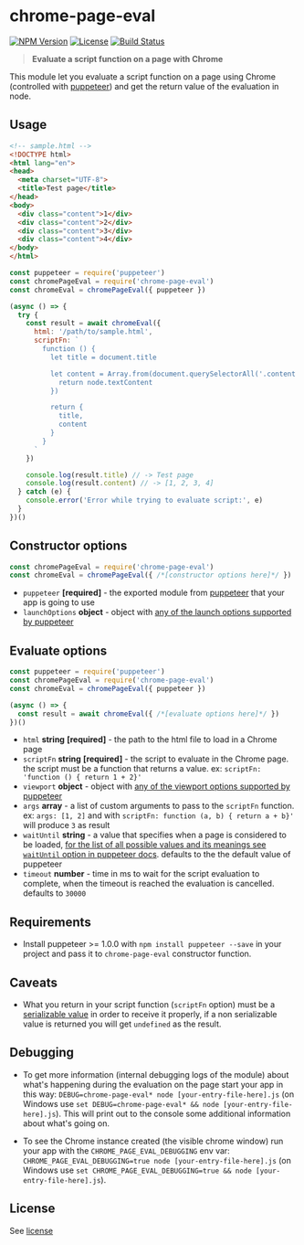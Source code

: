 # chrome-page-eval
[![NPM Version](http://img.shields.io/npm/v/chrome-page-eval.svg?style=flat-square)](https://npmjs.com/package/chrome-page-eval)
[![License](http://img.shields.io/npm/l/chrome-page-eval.svg?style=flat-square)](http://opensource.org/licenses/MIT)
[![Build Status](https://travis-ci.org/bjrmatos/chrome-page-eval.png?branch=master)](https://travis-ci.org/bjrmatos/chrome-page-eval)

> **Evaluate a script function on a page with Chrome**

This module let you evaluate a script function on a page using Chrome (controlled with [puppeteer](https://github.com/GoogleChrome/puppeteer)) and get the return value of the evaluation in node.

## Usage
```html
<!-- sample.html -->
<!DOCTYPE html>
<html lang="en">
<head>
  <meta charset="UTF-8">
  <title>Test page</title>
</head>
<body>
  <div class="content">1</div>
  <div class="content">2</div>
  <div class="content">3</div>
  <div class="content">4</div>
</body>
</html>
```

```js
const puppeteer = require('puppeteer')
const chromePageEval = require('chrome-page-eval')
const chromeEval = chromePageEval({ puppeteer })

(async () => {
  try {
    const result = await chromeEval({
      html: '/path/to/sample.html',
      scriptFn: `
        function () {
          let title = document.title

          let content = Array.from(document.querySelectorAll('.content'), (node) => {
            return node.textContent
          })

          return {
            title,
            content
          }
        }
      `
    })

    console.log(result.title) // -> Test page
    console.log(result.content) // -> [1, 2, 3, 4]
  } catch (e) {
    console.error('Error while trying to evaluate script:', e)
  }
})()
```

## Constructor options

```js
const chromePageEval = require('chrome-page-eval')
const chromeEval = chromePageEval({ /*[constructor options here]*/ })
```

- `puppeteer` **[required]** - the exported module from [puppeteer](https://github.com/GoogleChrome/puppeteer) that your app is going to use
- `launchOptions` **object** - object with [any of the launch options supported by puppeteer](https://github.com/GoogleChrome/puppeteer/blob/master/docs/api.md#puppeteerlaunchoptions)

## Evaluate options

```js
const puppeteer = require('puppeteer')
const chromePageEval = require('chrome-page-eval')
const chromeEval = chromePageEval({ puppeteer })

(async () => {
  const result = await chromeEval({ /*[evaluate options here]*/ })
})()
```

- `html` **string** **[required]** - the path to the html file to load in a Chrome page
- `scriptFn` **string** **[required]** - the script to evaluate in the Chrome page. the script must be a function that returns a value. ex: `scriptFn: 'function () { return 1 + 2}'`
- `viewport` **object** - object with [any of the viewport options supported by puppeteer](https://github.com/GoogleChrome/puppeteer/blob/master/docs/api.md#pagesetviewportviewport)
- `args` **array** - a list of custom arguments to pass to the `scriptFn` function. ex: `args: [1, 2]` and with `scriptFn: function (a, b) { return a + b}'` will produce `3` as result
- `waitUntil` **string** - a value that specifies when a page is considered to be loaded, [for the list of all possible values and its meanings see `waitUntil` option in puppeteer docs](https://github.com/GoogleChrome/puppeteer/blob/master/docs/api.md#pagegotourl-options). defaults to the the default value of puppeteer
- `timeout` **number** - time in ms to wait for the script evaluation to complete, when the timeout is reached the evaluation is cancelled. defaults to `30000`

## Requirements

- Install puppeteer >= 1.0.0 with `npm install puppeteer --save` in your project and pass it to `chrome-page-eval` constructor function.

## Caveats

- What you return in your script function (`scriptFn` option) must be a [serializable value](https://developer.mozilla.org/en-US/docs/Web/JavaScript/Reference/Global_Objects/JSON/stringify#Description) in order to receive it properly, if a non serializable value is returned you will get `undefined` as the result.

## Debugging

- To get more information (internal debugging logs of the module) about what's happening during the evaluation on the page start your app in this way: `DEBUG=chrome-page-eval* node [your-entry-file-here].js` (on Windows use `set DEBUG=chrome-page-eval* && node [your-entry-file-here].js`). This will print out to the console some additional information about what's going on.

- To see the Chrome instance created (the visible chrome window) run your app with the `CHROME_PAGE_EVAL_DEBUGGING` env var: `CHROME_PAGE_EVAL_DEBUGGING=true node [your-entry-file-here].js` (on Windows use `set CHROME_PAGE_EVAL_DEBUGGING=true && node [your-entry-file-here].js`).

## License
See [license](https://github.com/bjrmatos/chrome-page-eval/blob/master/LICENSE)
